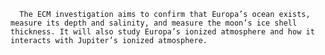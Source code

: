 
      The ECM investigation aims to confirm that Europa’s ocean exists, measure its depth and salinity, and measure the moon’s ice shell thickness. It will also study Europa’s ionized atmosphere and how it interacts with Jupiter’s ionized atmosphere.
    